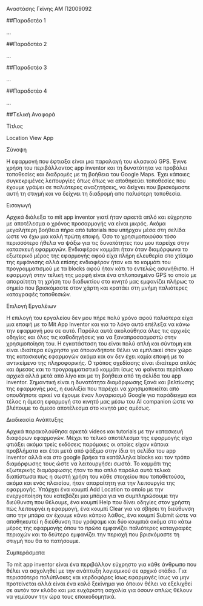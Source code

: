 ﻿
Αναστάσης Γκίνης
ΑΜ Π2009092

##Παραδοτέο 1

...

##Παραδοτέο 2

…

##Παραδοτέο 3

...

##Παραδοτέο 4

...

##Tελική Αναφορά

Τίτλος

Location View App


Σύνοψη

Η εφαρμογή που έφτιαξα είναι μια παραλαγή του κλασικού GPS. Έγινε χρήση του περιβάλλοντος app inventor και τη δυνατότητα να προβάλει τοποθεσίες 
και διαδρομές με τη βοήθεια του Google Maps. Έχει κάποιες συγκεκριμένες λειτουργίες όπως όπως να αποθηκεύει τοποθεσίες που έχουμε γράψει σε παλιότερες 
αναζητήσεις, να δείχνει που βρισκόμαστε αυτή τη στιγμή και να δείχνει τη διαδρομή απο παλιότερη τοποθεσία.

Εισαγωγή

Αρχικά διάλεξα το mit app inventor γιατί ήταν αρκετά απλό και εύχρηστο με αποτέλεσμα ο χρόνος προσαρμογής να είναι μικρός. Ακόμα μεγαλήτερη βοήθεια πήρα
από tutorials που υπήρχαν μέσα στη σελίδα ώστε να έχω μια καλή πρώτη επαφή. Όσο το χρησιμοποιούσα τόσο περισσότερο ήθελα να ψάξω για τις δυνατότητες που
μου παρείχε στην κατασκευή εφαρμογών. Ενδιαφέρον κομμάτι ήταν όταν διαμόρφωνα το εξωτερικό μέρος της εφαρμογής αφού είχα πλήρη ελευθερία στο χτίσιμο της
εμφάνισης αλλά επίσης ενδιαφέρον ήταν και το κομμάτι του προγραμματισμού με τα blocks αφού ήταν κάτι το εντελώς ασυνήθιστο. Η εφαρμογή στην τελική της 
μορφή είναι ένα απλοποιημένο GPS το οποίο με απαραίτητη τη χρήση του διαδυκτίου στο κινητό μας εμφανίζει πλήρως το σημείο που βρισκόμαστε στον χάρτη και 
κρατάει στη μνήμη παλιότερες καταγραφές τοποθεσιών.

Επιλογή Εργαλέιων

Η επιλογή του εργαλείου δεν μου πήρε πολύ χρόνο αφού παλιότερα είχα μια επαφή με το Mit App Inventor και για το λόγο αυτό επέλεξα να κάνω την εφαρμογή μου 
σε αυτό. Παρόλα αυτά ακολούθησα όλες τις αρχικές οδηγίες και όλες τις καθοδηγήσεις για να ξαναπροσασμοστώ στην χρησιμοποίηση του.  Η εγκατάσταση του είναι 
πολύ απλή και σύντομη και είναι ιδιαίτερα εύχρηστο για όποιονδήποτε θέλει να εμπλακεί στον χώρο της κατασκευής εφαρμογών ακόμα και αν δεν έχει καμία επαφή 
με το αντικείμενο της πληροφορικής. Ο τρόπος σχεδίασης είναι ιδιαίτερα απλός και άμεσος και το προγραμματιστικό κομμάτι ίσως να φαίνεται περίπλοκο αρχικά 
αλλά μετά από λίγο και με τη βοήθεια από τη σελίδα του app inventor. Σημαντική είναι η δυνατότητα διαμόρφωσης ξανά και βελτίωσης της εφαρμογής μας, η ευελιξία 
που παρέχει να  χρησιμοποιείται από οπουδήποτε αρκεί να έχουμε έναν λογαριασμό Google για παράδειγμα και τέλος η άμεση εφαρμογή στο κινητό μας μέσω του 
AI companion ώστε να βλέπουμε το άμεσο αποτέλεσμα στο κινητό μας αμέσως. 

Διαδικασία Ανάπτυξης

Αρχικά παρακολούθησα αρκετά videos και tutorials με την κατασκευή διαφόρων εφαρμογών. Μέχρι το τελικό αποτέλεσμα της εφαρμογής είχα φτιάξει ακόμα τρείς 
εκδόσεις παρόμοιες οι οποίες είχαν κάποια προβλήματα και έτσι μετά από ψάξιμο στην ίδια τη σελίδα του app inventor αλλά και στο google βρήκα τα κατάλληλα 
blocks και τον τρόπο διαμόρφωσης τους ώστε να λειτουργήσει σωστά. Το κομμάτι της εξωτερικής διαμόρφωσης ήταν το πιο απλό παρόλα αυτά τελικά διαπίστωσα πως 
η σωστή χρήση του κάθε στοιχείου που τοποθετούσα, ακόμα και ενός πλαισίου, ήταν απαραίτητη για την λειτουργία της εφαρμογής. Υπάρχει ένα κουμπί  Add Location 
το οποίο με την ενεργοποίηση του κατεβάζει μια μπάρα για να συμπληρώσουμε την διεύθυνση που θέλουμε, ένα κουμπί  Help που δίνει οδηγίες στον χρήστη πώς 
λειτουργέι η εφαρμογή, ένα κουμπί Clear για να σβήσει τη διεύθυνση απο την μπάρα αν έχουμε κάνει κάποιο λάθος, ένα κουμπί Submit ώστε να αποθηκευτεί η 
διεύθυνση που γράψαμε και δύο κουμπιά ακόμα στο κάτω μέρος της εφαρμογής όπου το πρώτο εμφανίζει παλιότερες καταγραφές περιοχών και το δεύτερο εμφανίζει την 
περιοχή που βρισκόμαστε τη στιγμή που θα το πατήσουμε. 



Συμπεράσματα

Το mit app inventor είναι ένα περιβάλλον εύχρηστο για κάθε άνθρωπο που θέλει να ασχοληθεί με την ανάπτυξη λογισμικού σε αρχικό στάδιο. Για περισσότερο πολύπλοκες 
και κερδοφόρες ίσως εφαρμογές ίσως να μην προτείνεται αλλά είναι ένα καλό ξεκίνημα για όποιον θέλει να εξελιχθεί σε αυτόν τον κλάδο και μια ευχάριστη ασχολία για 
όσουν απλώς θέλουν να γεμίσουν την ώρα τους εποικοδομητικά.
